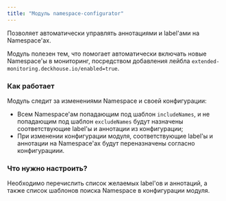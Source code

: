 ```yaml
---
title: "Модуль namespace-configurator"
---
```


Позволяет автоматически управлять аннотациями и label'ами на Namespace'ах.

Модуль полезен тем, что помогает автоматически включать новые Namespace'ы в мониторинг, посредством добавления лейбла `extended-monitoring.deckhouse.io/enabled=true`.

### Как работает

Модуль следит за изменениями Namespace и своей конфигурации:
* Всем Namespace'ам попадающим под шаблон `includeNames`, и не попадающим под шаблон `excludeNames` будут назначены соответствующие label'ы и аннотации из конфигурации;
* При изменении конфигурации модуля, соответствующие label'ы и аннотации на Namespace'ах будут переназначены согласно конфигурациии.

### Что нужно настроить?

Необходимо перечислить список желаемых label'ов и аннотаций, а также список шаблонов поиска Namespace в конфигурации модуля.
